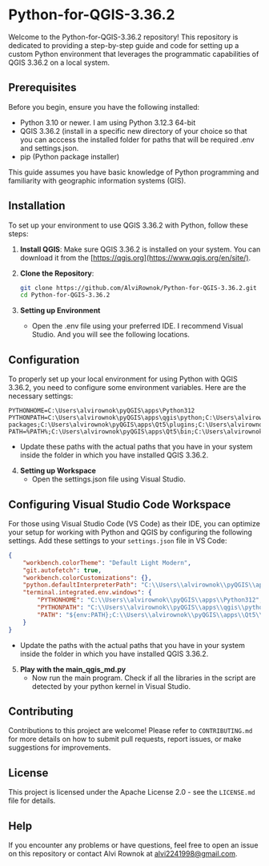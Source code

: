 # Python-for-QGIS-3.36.2

Welcome to the Python-for-QGIS-3.36.2 repository! This repository is dedicated to providing a step-by-step guide and code for setting up a custom Python environment that leverages the programmatic capabilities of QGIS 3.36.2 on a local system.

## Prerequisites

Before you begin, ensure you have the following installed:
- Python 3.10 or newer. I am using Python 3.12.3 64-bit
- QGIS 3.36.2 (install in a specific new directory of your choice so that you can acccess the installed folder for paths that will be required .env and settings.json.
- pip (Python package installer)

This guide assumes you have basic knowledge of Python programming and familiarity with geographic information systems (GIS).

## Installation

To set up your environment to use QGIS 3.36.2 with Python, follow these steps:

1. **Install QGIS**: Make sure QGIS 3.36.2 is installed on your system. You can download it from the [https://qgis.org](https://www.qgis.org/en/site/).

2. **Clone the Repository**:
   ```bash
   git clone https://github.com/AlviRownok/Python-for-QGIS-3.36.2.git
   cd Python-for-QGIS-3.36.2

3. **Setting up Environment**
   - Open the .env file using your preferred IDE. I recommend Visual Studio. And you will see the following locations.
     
## Configuration

To properly set up your local environment for using Python with QGIS 3.36.2, you need to configure some environment variables. Here are the necessary settings:

```plaintext
PYTHONHOME=C:\Users\alvirownok\pyQGIS\apps\Python312
PYTHONPATH=C:\Users\alvirownok\pyQGIS\apps\qgis\python;C:\Users\alvirownok\pyQGIS\apps\qgis\python\plugins;C:\Users\alvirownok\pyQGIS\apps\Python312\Lib\site-packages;C:\Users\alvirownok\pyQGIS\apps\Qt5\plugins;C:\Users\alvirownok\pyQGIS\apps\gdal\share\gdal;C:\Users\alvirownok\pyQGIS\apps\Qt5\bin
PATH=%PATH%;C:\Users\alvirownok\pyQGIS\apps\Qt5\bin;C:\Users\alvirownok\pyQGIS\apps\Python312\Scripts;C:\Users\alvirownok\pyQGIS\bin
```

   - Update these paths with the actual paths that you have in your system inside the folder in which you have installed QGIS 3.36.2.

4. **Setting up Workspace**
   - Open the settings.json file using Visual Studio.

## Configuring Visual Studio Code Workspace

For those using Visual Studio Code (VS Code) as their IDE, you can optimize your setup for working with Python and QGIS by configuring the following settings. Add these settings to your `settings.json` file in VS Code:

```json
{
    "workbench.colorTheme": "Default Light Modern",
    "git.autofetch": true,
    "workbench.colorCustomizations": {},
    "python.defaultInterpreterPath": "C:\\Users\\alvirownok\\pyQGIS\\apps\\Python312\\python.exe",
    "terminal.integrated.env.windows": {
        "PYTHONHOME": "C:\\Users\\alvirownok\\pyQGIS\\apps\\Python312",
        "PYTHONPATH": "C:\\Users\\alvirownok\\pyQGIS\\apps\\qgis\\python;C:\\Users\\alvirownok\\pyQGIS\\apps\\qgis\\python\\plugins;C:\\Users\\alvirownok\\pyQGIS\\apps\\Python312\\Lib\\site-packages;C:\\Users\\alvirownok\\pyQGIS\\apps\\Qt5\\plugins;C:\\Users\\alvirownok\\pyQGIS\\apps\\gdal\\share\\gdal;C:\\Users\\alvirownok\\pyQGIS\\apps\\Qt5\\bin",
        "PATH": "${env:PATH};C:\\Users\\alvirownok\\pyQGIS\\apps\\Qt5\\bin;C:\\Users\\alvirownok\\pyQGIS\\apps\\Python312\\Scripts;C:\\Users\\alvirownok\\pyQGIS\\bin"
    }    
}
```

- Update the paths with the actual paths that you have in your system inside the folder in which you have installed QGIS 3.36.2.

5. **Play with the main_qgis_md.py**
   - Now run the main program. Check if all the libraries in the script are detected by your python kernel in Visual Studio.

## Contributing
Contributions to this project are welcome! Please refer to `CONTRIBUTING.md` for more details on how to submit pull requests, report issues, or make suggestions for improvements.

## License
This project is licensed under the Apache License 2.0 - see the `LICENSE.md` file for details.

## Help
If you encounter any problems or have questions, feel free to open an issue on this repository or contact Alvi Rownok at alvi2241998@gmail.com.
